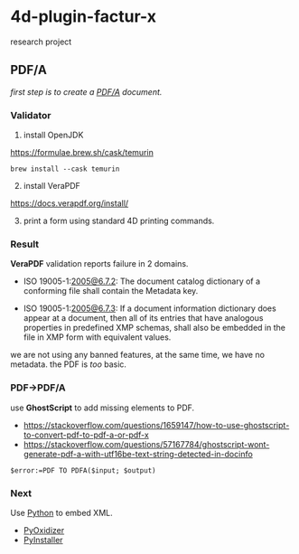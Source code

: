 # 4d-plugin-factur-x
research project

## PDF/A

*first step is to create a [PDF/A](https://en.wikipedia.org/wiki/PDF/A) document.* 

### Validator

1. install OpenJDK 

https://formulae.brew.sh/cask/temurin

```
brew install --cask temurin
```

2. install VeraPDF

https://docs.verapdf.org/install/

3. print a form using standard 4D printing commands.

### Result

**VeraPDF** validation reports failure in 2 domains.

* ISO 19005-1:2005@6.7.2: The document catalog dictionary of a conforming file shall contain the Metadata key.

* ISO 19005-1:2005@6.7.3: If a document information dictionary does appear at a document, then all of its entries that have analogous properties in predefined XMP schemas, shall also be embedded in the file in XMP form with equivalent values.

we are not using any banned features, at the same time, we have no metadata. the PDF is *too* basic.

### PDF→PDF/A

use **GhostScript** to add missing elements to PDF.

* https://stackoverflow.com/questions/1659147/how-to-use-ghostscript-to-convert-pdf-to-pdf-a-or-pdf-x
* https://stackoverflow.com/questions/57167784/ghostscript-wont-generate-pdf-a-with-utf16be-text-string-detected-in-docinfo

```4d
$error:=PDF TO PDFA($input; $output)
```

### Next

Use [Python](https://github.com/akretion/factur-x) to embed XML.

* [PyOxidizer](https://github.com/indygreg/PyOxidizer)
* [PyInstaller](https://pyinstaller.org/en/stable/)
